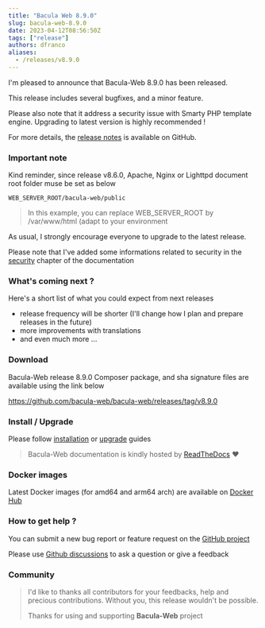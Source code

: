 ```yaml
---
title: "Bacula Web 8.9.0"
slug: bacula-web-8.9.0
date: 2023-04-12T08:56:50Z
tags: ["release"]
authors: dfranco
aliases:
  - /releases/v8.9.0
---
```


I'm pleased to announce that Bacula-Web 8.9.0 has been released.

<!-- truncate -->

This release includes several bugfixes, and a minor feature.  

Please also note that it address a security issue with Smarty PHP template engine. Upgrading to latest version is highly recommended !

For more details, the [release notes](https://github.com/bacula-web/bacula-web/releases/tag/v8.9.0) is available on GitHub.

### Important note

Kind reminder, since release v8.6.0, Apache, Nginx or Lighttpd document root folder muse be set as below

``` shell
WEB_SERVER_ROOT/bacula-web/public
```

> In this example, you can replace WEB_SERVER_ROOT by /var/www/html (adapt to your environment

As usual, I strongly encourage everyone to upgrade to the latest release.

Please note that I've added some informations related to security in the [security](https://docs.bacula-web.org/en/latest/01_about/security.html) chapter of the documentation

### What's coming next ?

Here's a short list of what you could expect from next releases

- release frequency will be shorter (I'll change how I plan and prepare releases in the future)
- more improvements with translations
- and even much more ...

### Download

Bacula-Web release 8.9.0 Composer package, and sha signature files are available using the link below

https://github.com/bacula-web/bacula-web/releases/tag/v8.9.0

### Install / Upgrade

Please follow [installation](https://docs.bacula-web.org/en/latest/02_install/index.html) or [upgrade](https://docs.bacula-web.org/en/latest/02_install/upgrade.html) guides

> Bacula-Web documentation is kindly hosted by [ReadTheDocs](https://readthedocs.org/) :heart:

### Docker images

Latest Docker images (for amd64 and arm64 arch) are available on [Docker Hub](https://hub.docker.com/r/baculaweb/bacula-web)

### How to get help ?

You can submit a new bug report or feature request on the [GitHub project](https://github.com/bacula-web/bacula-web/issues)

Please use [Github discussions](https://github.com/bacula-web/bacula-web/discussions) to ask a question
or give a feedback

### Community

> I'd like to thanks all contributors for your feedbacks, help and precious contributions.
> Without you, this release wouldn't be possible.
>
> Thanks for using and supporting **Bacula-Web** project
